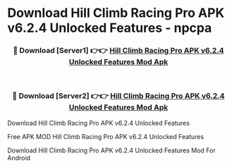 # Download Hill Climb Racing Pro APK v6.2.4 Unlocked Features - npcpa



<div align="center">
<h3>🔴 Download [Server1] 👉👉 <a href="https://momento.my/?title=Hill_Climb_Racing_Pro_APK_v6.2.4_Unlocked_Features">Hill Climb Racing Pro APK v6.2.4 Unlocked Features Mod Apk</a></h3><br>

<h3>🔴 Download [Server2] 👉👉 <a href="https://momento.my/?title=Hill_Climb_Racing_Pro_APK_v6.2.4_Unlocked_Features">Hill Climb Racing Pro APK v6.2.4 Unlocked Features Mod Apk</a></h3>
</div>



Download Hill Climb Racing Pro APK v6.2.4 Unlocked Features 

Free APK MOD Hill Climb Racing Pro APK v6.2.4 Unlocked Features 

Download Hill Climb Racing Pro APK v6.2.4 Unlocked Features Mod For Android

